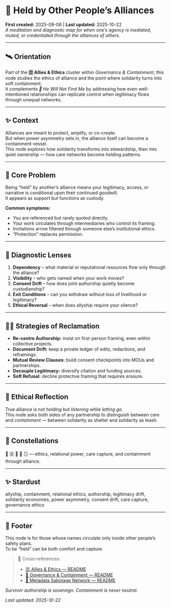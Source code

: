 # 🤝 Held by Other People’s Alliances  
**First created:** 2025-08-06 | **Last updated:** 2025-10-22  
*A meditation and diagnostic map for when one’s agency is mediated, muted, or credentialed through the alliances of others.*  

---

## 🛰 Orientation  
Part of the **🈴 Allies & Ethics** cluster within *Governance & Containment*, this node studies the ethics of alliance and the point where solidarity turns into soft containment.  
It complements *🚫 He Will Not Find Me* by addressing how even well-intentioned relationships can replicate control when legitimacy flows through unequal networks.  

---

## ✨ Context  
Alliances are meant to protect, amplify, or co-create.  
But when power asymmetry sets in, the alliance itself can become a containment vessel.  
This node explores how solidarity transforms into stewardship, then into quiet ownership — how care networks become holding patterns.  

---

## 🎁 Core Problem  
Being “held” by another’s alliance means your legitimacy, access, or narrative is conditional upon their continued goodwill.  
It appears as support but functions as custody.  

**Common symptoms:**  
- You are referenced but rarely quoted directly.  
- Your work circulates through intermediaries who control its framing.  
- Invitations arrive filtered through someone else’s institutional ethics.  
- “Protection” replaces permission.  

---

## 🍿 Diagnostic Lenses  
1. **Dependency** – what material or reputational resources flow only through the alliance?  
2. **Visibility** – who gets named when your work moves?  
3. **Consent Drift** – how does joint authorship quietly become custodianship?  
4. **Exit Conditions** – can you withdraw without loss of livelihood or legitimacy?  
5. **Ethical Reversal** – when does allyship require your silence?  

---

## 🐦‍🔥 Strategies of Reclamation  
- **Re-centre Authorship:** insist on first-person framing, even within collective projects.  
- **Document Drift:** keep a private ledger of edits, redactions, and reframings.  
- **Mutual Review Clauses:** build consent checkpoints into MOUs and partnerships.  
- **Decouple Legitimacy:** diversify citation and funding sources.  
- **Soft Refusal:** decline protective framing that requires erasure.  

---

## 🐉 Ethical Reflection  
True alliance is not *holding* but *listening while letting go.*  
This node asks both sides of any partnership to distinguish between *care* and *containment* — between solidarity as shelter and solidarity as leash.  

---

## 🌌 Constellations  
🤝 🈴 🧿 🔮 🪞 — ethics, relational power, care capture, and containment through alliance.  

---

## ✨ Stardust  
allyship, containment, relational ethics, authorship, legitimacy drift, solidarity economies, power asymmetry, consent drift, care capture, governance ethics  

---

## 🏮 Footer  
This node is for those whose names circulate only inside other people’s safety plans.  
To be “held” can be both comfort and capture.  

> 📡 Cross-references:
> 
> - [🈴 Allies & Ethics — README](../README.md)  
> - [🏯 Governance & Containment — README](../../README.md)  
> - [🧠 Metadata Sabotage Network — README](../../../README.md)  

*Survivor authorship is sovereign. Containment is never neutral.*  

_Last updated: 2025-10-22_
